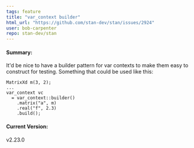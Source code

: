 ```yaml
---
tags: feature
title: "var_context builder"
html_url: "https://github.com/stan-dev/stan/issues/2924"
user: bob-carpenter
repo: stan-dev/stan
---
```


#### Summary:

It'd be nice to have a builder pattern for var contexts to make them easy to construct for testing.  Something that could be used like this:

```
MatrixXd m(3, 2); 
...
var_context vc
  = var_context::builder()
    .matrix("a", m)
    .real("f", 2.3)
    .build();
```

#### Current Version:
v2.23.0
